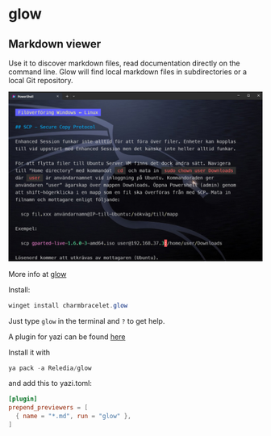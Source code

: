 # glow

## Markdown viewer

Use it to discover markdown files, read documentation directly on the command line. Glow will find local markdown files in subdirectories or a local Git repository.

![Glow](.\pics\glow.jpg)

More info at [glow](https://github.com/charmbracelet/glow)

Install:

```powershell
winget install charmbracelet.glow
```

Just type `glow` in the terminal and `?` to get help.

A plugin for yazi can be found [here](https://github.com/Reledia/glow.yazi)

Install it with

```powershell
ya pack -a Reledia/glow
```

and add this to yazi.toml:

```toml
[plugin]
prepend_previewers = [
  { name = "*.md", run = "glow" },
]
```
